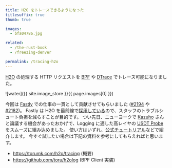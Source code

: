 ```yaml
---
title: H2O をトレースできるようになった
titlesuffix: true
thumb: true

images:
  - bfa04786.jpg

related:
  - /the-rust-book
  - /freezing-denver

permalink: /tracing-h2o
---
```


[H2O](https://h2o.examp1e.net/) の処理する HTTP リクエストを [BPF](https://www.kernel.org/doc/html/latest/bpf/index.html) や [DTrace](https://ja.wikipedia.org/wiki/DTrace) でトレース可能になりました。

![water]({{ site.image_store }}{{ page.images[0] }})

今回は [Fastly](/t/fastly) での仕事の一貫として貢献させてもらいました ([#2194](https://github.com/h2o/h2o/pull/2194) や [#2182](https://github.com/h2o/h2o/pull/2182))。
Fastly は H2O を最前線で[採用している](https://www.fastly.com/blog/optimizing-http2-server-push-fastly)ので、スタッフのトラブルシュート負担を減らすことが目的です。
つい先日、ニューヨークで [Kazuho](https://twitter.com/kazuho) さんと論議する機会があったおかげで、Logging に適した高レイヤの [USDT Probe](http://dtrace.org/guide/chp-usdt.html) をスムーズに組み込めました。
使い方はいずれ、[公式チュートリアル](https://h2o.examp1e.net/configure.html)などで紹介します。
今すぐ試したい場合は下記の資料を参考にしてもらえればと思います。

- <https://torumk.com/h2o/tracing> (概要)
- <https://github.com/toru/h2olog> (BPF Client 実装)
